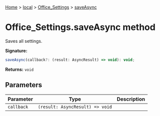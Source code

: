 [Home](./index) &gt; [local](local.md) &gt; [Office\_Settings](local.office_settings.md) &gt; [saveAsync](local.office_settings.saveasync.md)

# Office\_Settings.saveAsync method

Saves all settings.

**Signature:**
```javascript
saveAsync(callback?: (result: AsyncResult) => void): void;
```
**Returns:** `void`

## Parameters

|  Parameter | Type | Description |
|  --- | --- | --- |
|  `callback` | `(result: AsyncResult) => void` |  |

